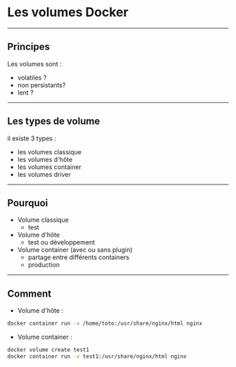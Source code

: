 # Les volumes Docker


--------


## Principes

Les volumes sont :
- volatiles ?
- non persistants?
- lent ?


--------


## Les types de volume

il existe 3 types :
- les volumes classique
- les volumes d'hôte
- les volumes container
- les volumes driver


--------


## Pourquoi

- Volume classique
  - test
- Volume d'hôte
  - test ou développement
- Volume container (avec ou sans plugin)
  - partage entre différents containers
  - production


--------


## Comment

- Volume d'hôte :

~~~bash
docker container run -v /home/toto:/usr/share/nginx/html nginx
~~~

- Volume container :

~~~bash
docker volume create test1
docker container run -v test1:/usr/share/nginx/html nginx
~~~
